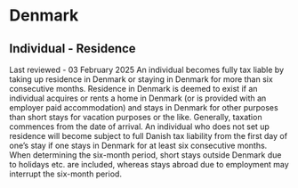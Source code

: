 # Denmark
## Individual - Residence
Last reviewed - 03 February 2025
An individual becomes fully tax liable by taking up residence in Denmark or staying in Denmark for more than six consecutive months. Residence in Denmark is deemed to exist if an individual acquires or rents a home in Denmark (or is provided with an employer paid accommodation) and stays in Denmark for other purposes than short stays for vacation purposes or the like. Generally, taxation commences from the date of arrival.
An individual who does not set up residence will become subject to full Danish tax liability from the first day of one’s stay if one stays in Denmark for at least six consecutive months. When determining the six-month period, short stays outside Denmark due to holidays etc. are included, whereas stays abroad due to employment may interrupt the six-month period.
